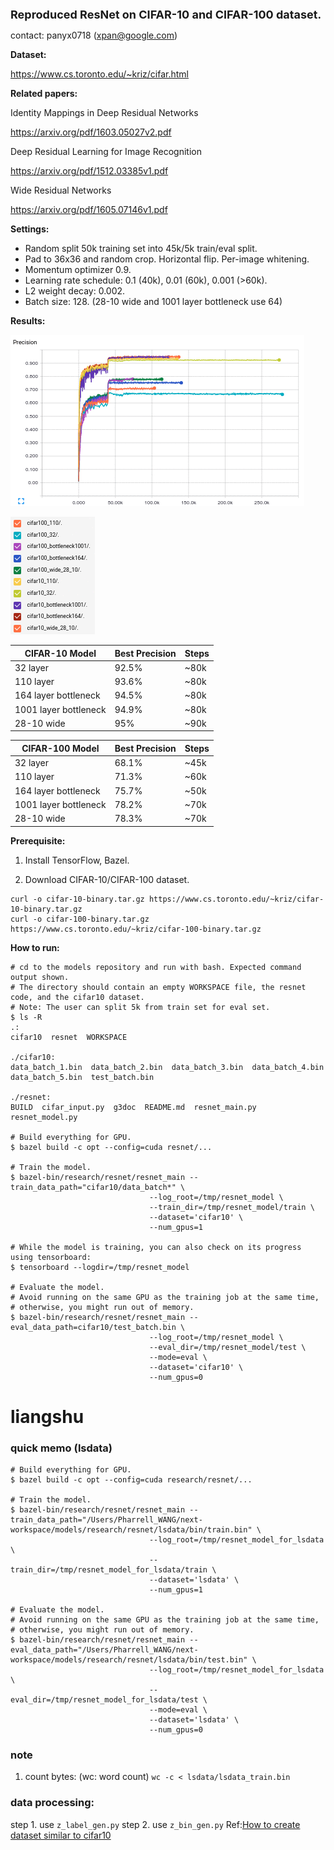 <font size=4><b>Reproduced ResNet on CIFAR-10 and CIFAR-100 dataset.</b></font>

contact: panyx0718 (xpan@google.com)

<b>Dataset:</b>

https://www.cs.toronto.edu/~kriz/cifar.html

<b>Related papers:</b>

Identity Mappings in Deep Residual Networks

https://arxiv.org/pdf/1603.05027v2.pdf

Deep Residual Learning for Image Recognition

https://arxiv.org/pdf/1512.03385v1.pdf

Wide Residual Networks

https://arxiv.org/pdf/1605.07146v1.pdf

<b>Settings:</b>

* Random split 50k training set into 45k/5k train/eval split.
* Pad to 36x36 and random crop. Horizontal flip. Per-image whitening.
* Momentum optimizer 0.9.
* Learning rate schedule: 0.1 (40k), 0.01 (60k), 0.001 (>60k).
* L2 weight decay: 0.002.
* Batch size: 128. (28-10 wide and 1001 layer bottleneck use 64)

<b>Results:</b>

![Precisions](g3doc/cifar_resnet.gif)

![Precisions Legends](g3doc/cifar_resnet_legends.gif)

CIFAR-10 Model|Best Precision|Steps
--------------|--------------|------
32 layer|92.5%|~80k
110 layer|93.6%|~80k
164 layer bottleneck|94.5%|~80k
1001 layer bottleneck|94.9%|~80k
28-10 wide|95%|~90k

CIFAR-100 Model|Best Precision|Steps
---------------|--------------|-----
32 layer|68.1%|~45k
110 layer|71.3%|~60k
164 layer bottleneck|75.7%|~50k
1001 layer bottleneck|78.2%|~70k
28-10 wide|78.3%|~70k

<b>Prerequisite:</b>

1. Install TensorFlow, Bazel.

2. Download CIFAR-10/CIFAR-100 dataset.

```shell
curl -o cifar-10-binary.tar.gz https://www.cs.toronto.edu/~kriz/cifar-10-binary.tar.gz
curl -o cifar-100-binary.tar.gz https://www.cs.toronto.edu/~kriz/cifar-100-binary.tar.gz
```

<b>How to run:</b>

```shell
# cd to the models repository and run with bash. Expected command output shown.
# The directory should contain an empty WORKSPACE file, the resnet code, and the cifar10 dataset.
# Note: The user can split 5k from train set for eval set.
$ ls -R
.:
cifar10  resnet  WORKSPACE

./cifar10:
data_batch_1.bin  data_batch_2.bin  data_batch_3.bin  data_batch_4.bin
data_batch_5.bin  test_batch.bin

./resnet:
BUILD  cifar_input.py  g3doc  README.md  resnet_main.py  resnet_model.py

# Build everything for GPU.
$ bazel build -c opt --config=cuda resnet/...

# Train the model.
$ bazel-bin/research/resnet/resnet_main --train_data_path="cifar10/data_batch*" \
                               --log_root=/tmp/resnet_model \
                               --train_dir=/tmp/resnet_model/train \
                               --dataset='cifar10' \
                               --num_gpus=1

# While the model is training, you can also check on its progress using tensorboard:
$ tensorboard --logdir=/tmp/resnet_model

# Evaluate the model.
# Avoid running on the same GPU as the training job at the same time,
# otherwise, you might run out of memory.
$ bazel-bin/research/resnet/resnet_main --eval_data_path=cifar10/test_batch.bin \
                               --log_root=/tmp/resnet_model \
                               --eval_dir=/tmp/resnet_model/test \
                               --mode=eval \
                               --dataset='cifar10' \
                               --num_gpus=0
```

# liangshu

### quick memo (lsdata)

```shell
# Build everything for GPU.
$ bazel build -c opt --config=cuda research/resnet/...

# Train the model.
$ bazel-bin/research/resnet/resnet_main --train_data_path="/Users/Pharrell_WANG/next-workspace/models/research/resnet/lsdata/bin/train.bin" \
                               --log_root=/tmp/resnet_model_for_lsdata \
                               --train_dir=/tmp/resnet_model_for_lsdata/train \
                               --dataset='lsdata' \
                               --num_gpus=1
                               
# Evaluate the model.
# Avoid running on the same GPU as the training job at the same time,
# otherwise, you might run out of memory.
$ bazel-bin/research/resnet/resnet_main --eval_data_path="/Users/Pharrell_WANG/next-workspace/models/research/resnet/lsdata/bin/test.bin" \
                               --log_root=/tmp/resnet_model_for_lsdata \
                               --eval_dir=/tmp/resnet_model_for_lsdata/test \
                               --mode=eval \
                               --dataset='lsdata' \
                               --num_gpus=0                               
```



### note

1. count bytes: (wc: word count)
``wc -c < lsdata/lsdata_train.bin
``

### data processing:

step 1. use `z_label_gen.py`
step 2. use `z_bin_gen.py` Ref:[How to create dataset similar to cifar10](https://stackoverflow.com/questions/35032675/how-to-create-dataset-similar-to-cifar-10/35034287)
